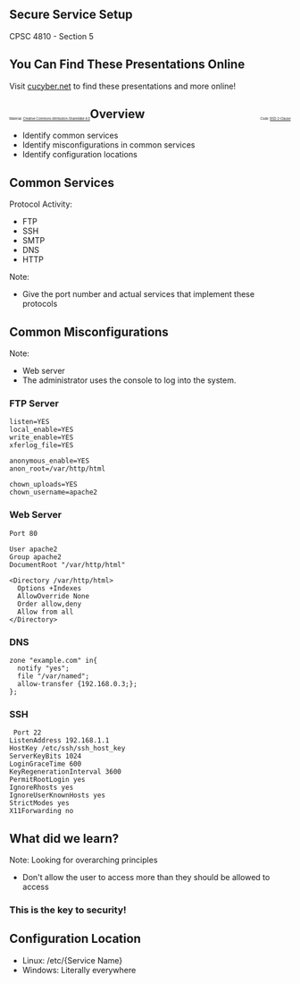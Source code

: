 ## Secure Service Setup

CPSC 4810 - Section 5


## You Can Find These Presentations Online

Visit [cucyber.net](https://cucyber.net/) to find these presentations and more online!

<span style="padding-top: 6em; font-size: 0.4em; float: left;">Material: <a href="https://tldrlegal.com/license/creative-commons-attribution-sharealike-4.0-international-(cc-by-sa-4.0)">Creative Commons Attribution-ShareAlike 4.0</a></span><span style="padding-top: 6em; font-size: 0.4em; float: right;">Code: <a href="https://tldrlegal.com/license/bsd-2-clause-license-(freebsd)">BSD 2-Clause</a></span>



## Overview

* Identify common services
* Identify misconfigurations in common services
* Identify configuration locations



## Common Services

Protocol Activity:

* FTP
* SSH
* SMTP
* DNS
* HTTP

Note:
* Give the port number and actual services that implement these protocols



## Common Misconfigurations



Note:
* Web server
* The administrator uses the console to log into the system.



### FTP Server

```
listen=YES
local_enable=YES
write_enable=YES
xferlog_file=YES

anonymous_enable=YES
anon_root=/var/http/html

chown_uploads=YES
chown_username=apache2
```



### Web Server

```
Port 80

User apache2
Group apache2
DocumentRoot "/var/http/html"

<Directory /var/http/html>
  Options +Indexes
  AllowOverride None
  Order allow,deny
  Allow from all
</Directory>

```



### DNS

```
zone "example.com" in{
  notify "yes";
  file "/var/named";
  allow-transfer {192.168.0.3;};
};
```



### SSH

```
 Port 22
ListenAddress 192.168.1.1
HostKey /etc/ssh/ssh_host_key
ServerKeyBits 1024
LoginGraceTime 600
KeyRegenerationInterval 3600
PermitRootLogin yes
IgnoreRhosts yes
IgnoreUserKnownHosts yes
StrictModes yes
X11Forwarding no
```



## What did we learn?

Note:
Looking for overarching principles

* Don't allow the user to access more than they should be allowed to access



### This is the key to security!



## Configuration Location

* Linux: /etc/{Service Name}
* Windows: Literally everywhere
